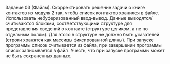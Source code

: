 Задание 03 (Файлы).
Скорректировать решение задачи о книге контактов из модуля 2 так,
чтобы список контактов хранился в файле.
Использовать небуферизованный ввод-вывод. Данные
выводятся/считываются блоками, соответствующими структуре для
представления сведений о контакте (структуре целиком, а не по отдельным
полям). Для этого в структуре не должно быть указателей (строки хранятся
как массивы фиксированной длины).
При запуске программы список считывается из файла, при завершении
программы список записывается в файл.
Учесть, что при запуске программы может не быть сохраненных
данных.

